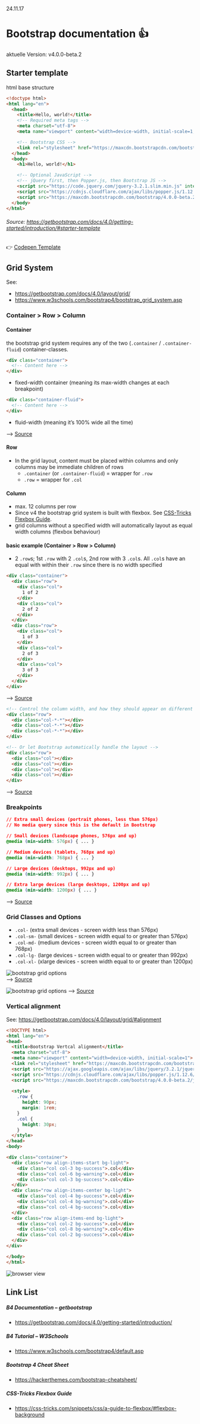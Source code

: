 24.11.17
# Bootstrap documentation :thumbsup: 
aktuelle Version: v4.0.0-beta.2


## Starter template

html base structure

```html
<!doctype html>
<html lang="en">
  <head>
    <title>Hello, world!</title>
    <!-- Required meta tags -->
    <meta charset="utf-8">
    <meta name="viewport" content="width=device-width, initial-scale=1, shrink-to-fit=no">

    <!-- Bootstrap CSS -->
    <link rel="stylesheet" href="https://maxcdn.bootstrapcdn.com/bootstrap/4.0.0-beta.2/css/bootstrap.min.css" integrity="sha384-PsH8R72JQ3SOdhVi3uxftmaW6Vc51MKb0q5P2rRUpPvrszuE4W1povHYgTpBfshb" crossorigin="anonymous">
  </head>
  <body>
    <h1>Hello, world!</h1>

    <!-- Optional JavaScript -->
    <!-- jQuery first, then Popper.js, then Bootstrap JS -->
    <script src="https://code.jquery.com/jquery-3.2.1.slim.min.js" integrity="sha384-KJ3o2DKtIkvYIK3UENzmM7KCkRr/rE9/Qpg6aAZGJwFDMVNA/GpGFF93hXpG5KkN" crossorigin="anonymous"></script>
    <script src="https://cdnjs.cloudflare.com/ajax/libs/popper.js/1.12.3/umd/popper.min.js" integrity="sha384-vFJXuSJphROIrBnz7yo7oB41mKfc8JzQZiCq4NCceLEaO4IHwicKwpJf9c9IpFgh" crossorigin="anonymous"></script>
    <script src="https://maxcdn.bootstrapcdn.com/bootstrap/4.0.0-beta.2/js/bootstrap.min.js" integrity="sha384-alpBpkh1PFOepccYVYDB4do5UnbKysX5WZXm3XxPqe5iKTfUKjNkCk9SaVuEZflJ" crossorigin="anonymous"></script>
  </body>
</html>
```
###### Source: https://getbootstrap.com/docs/4.0/getting-started/introduction/#starter-template

:point_right: [Codepen Template](https://codepen.io/heimannschwantes/pen/qVKxme)


## Grid System

See:
- https://getbootstrap.com/docs/4.0/layout/grid/
- https://www.w3schools.com/bootstrap4/bootstrap_grid_system.asp

### Container > Row > Column

#### Container

the bootstrap grid system requires any of the two (`.container` / `.container-fluid`) container-classes.

```html
<div class="container">
  <!-- Content here -->
</div>
```
- fixed-width container (meaning its max-width changes at each breakpoint)

```html
<div class="container-fluid">
  <!-- Content here -->
</div>
```
- fluid-width (meaning it’s 100% wide all the time)
 
—> [Source](https://getbootstrap.com/docs/4.0/layout/overview/#containers)

#### Row
- In the grid layout, content must be placed within columns and only columns may be immediate children of rows
  - `.container` (or `.container-fluid`) = wrapper for `.row`
  - `.row` = wrapper for `.col`

#### Column

- max. 12 columns per row
- Since v4 the bootstrap grid system is built with flexbox. See [CSS-Tricks Flexbox Guide](https://css-tricks.com/snippets/css/a-guide-to-flexbox/#flexbox-background).
- grid columns without a specified width will automatically layout as equal width columns (flexbox behaviour)

#### basic example (Container > Row > Column)
- 2 `.row`s; 1st `.row` with 2 `.col`s, 2nd row with 3 `.col`s. All `.col`s have an equal with within their `.row` since there is no width specified
```html
<div class="container">
  <div class="row">
    <div class="col">
      1 of 2
    </div>
    <div class="col">
      2 of 2
    </div>
  </div>
  <div class="row">
    <div class="col">
      1 of 3
    </div>
    <div class="col">
      2 of 3
    </div>
    <div class="col">
      3 of 3
    </div>
  </div>
</div>
```
—> [Source](https://getbootstrap.com/docs/4.0/layout/grid/#equal-width)

```html
<!-- Control the column width, and how they should appear on different devices -->
<div class="row">
  <div class="col-*-*"></div>
  <div class="col-*-*"></div>
  <div class="col-*-*"></div>
</div>

<!-- Or let Bootstrap automatically handle the layout -->
<div class="row">
  <div class="col"></div>
  <div class="col"></div>
  <div class="col"></div>
  <div class="col"></div>
</div>
```
—> [Source](https://www.w3schools.com/bootstrap4/bootstrap_grid_system.asp)


### Breakpoints
```css
// Extra small devices (portrait phones, less than 576px)
// No media query since this is the default in Bootstrap

// Small devices (landscape phones, 576px and up)
@media (min-width: 576px) { ... }

// Medium devices (tablets, 768px and up)
@media (min-width: 768px) { ... }

// Large devices (desktops, 992px and up)
@media (min-width: 992px) { ... }

// Extra large devices (large desktops, 1200px and up)
@media (min-width: 1200px) { ... }
```
—> [Source](https://getbootstrap.com/docs/4.0/layout/overview/#responsive-breakpoints)


### Grid Classes and Options
- `.col-` (extra small devices - screen width less than 576px)
- `.col-sm-` (small devices - screen width equal to or greater than 576px)
- `.col-md-` (medium devices - screen width equal to or greater than 768px)
- `.col-lg-` (large devices - screen width equal to or greater than 992px)
- `.col-xl-` (xlarge devices - screen width equal to or greater than 1200px)

![bootstrap grid options](https://github.com/heimannschwantes/Bootstrap-documentation/blob/master/Bildschirmfoto%202017-11-22%20um%2010.46.52.png)\
—> [Source](https://getbootstrap.com/docs/4.0/layout/grid/#grid-options)

![bootstrap grid options](https://github.com/heimannschwantes/Bootstrap-documentation/blob/master/Bildschirmfoto%202017-11-24%20um%2011.47.50.png)
—> [Source](https://www.w3schools.com/bootstrap4/bootstrap_grid_system.asp)

### Vertical alignment

See: https://getbootstrap.com/docs/4.0/layout/grid/#alignment

```html
<!DOCTYPE html>
<html lang="en">
<head>
  <title>Bootstrap Vertcal alignment</title>
  <meta charset="utf-8">
  <meta name="viewport" content="width=device-width, initial-scale=1">
  <link rel="stylesheet" href="https://maxcdn.bootstrapcdn.com/bootstrap/4.0.0-beta.2/css/bootstrap.min.css">
  <script src="https://ajax.googleapis.com/ajax/libs/jquery/3.2.1/jquery.min.js"></script>
  <script src="https://cdnjs.cloudflare.com/ajax/libs/popper.js/1.12.6/umd/popper.min.js"></script>
  <script src="https://maxcdn.bootstrapcdn.com/bootstrap/4.0.0-beta.2/js/bootstrap.min.js"></script>
  
  <style>
    .row {
      height: 90px;
      margin: 1rem;
  	}
    .col {
      height: 30px;
    }
  </style>
</head>
<body>

<div class="container">
  <div class="row align-items-start bg-light">
    <div class="col col-3 bg-success">.col</div>
    <div class="col col-6 bg-warning">.col</div>
    <div class="col col-3 bg-success">.col</div>
  </div>
  <div class="row align-items-center bg-light">
    <div class="col col-4 bg-success">.col</div>
    <div class="col col-4 bg-warning">.col</div>
    <div class="col col-4 bg-success">.col</div>
  </div>
  <div class="row align-items-end bg-light">
    <div class="col col-2 bg-success">.col</div>
    <div class="col col-8 bg-warning">.col</div>
    <div class="col col-2 bg-success">.col</div>
  </div>
</div>

</body>
</html>
```
![browser view](https://github.com/heimannschwantes/Bootstrap-documentation/blob/master/Bildschirmfoto%202017-11-24%20um%2012.57.44.png)

## Link List

##### B4 Documentation – getbootstrap
- https://getbootstrap.com/docs/4.0/getting-started/introduction/

##### B4 Tutorial – W3Schools
- https://www.w3schools.com/bootstrap4/default.asp

##### Bootstrap 4 Cheat Sheet
- https://hackerthemes.com/bootstrap-cheatsheet/
  
##### CSS-Tricks Flexbox Guide
- https://css-tricks.com/snippets/css/a-guide-to-flexbox/#flexbox-background
